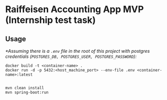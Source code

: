 # Raiffeisen Accounting App MVP (Internship test task)
## Usage
_\*Assuming there is a `.env` file in the root of this project with postgres credentials (`POSTGRES_DB, POSTGRES_USER, POSTGRES_PASSWORD`):_

```
docker build -t <container-name> .
docker run -d -p 5432:<host_machine_port> --env-file .env <container-name>:latest


mvn clean install
mvn spring-boot:run
```